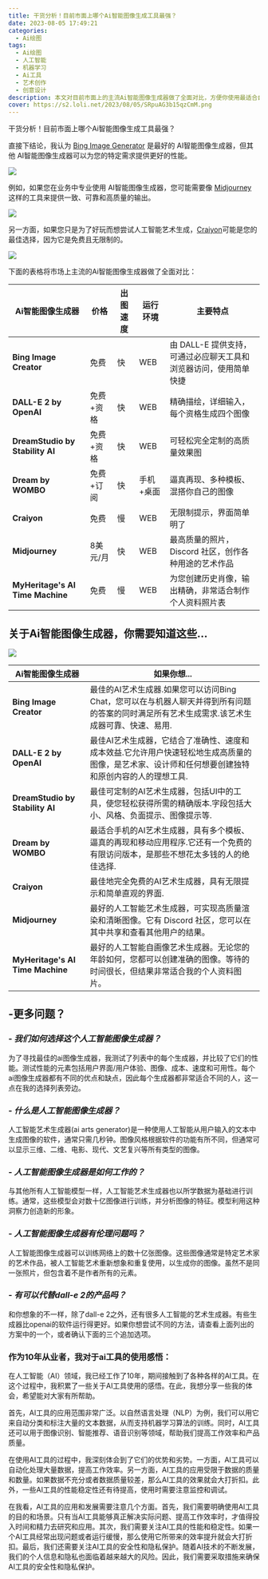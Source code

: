 ```yaml
---
title: 干货分析！目前市面上哪个Ai智能图像生成工具最强？
date: 2023-08-05 17:49:21
categories:
  - Ai绘图
tags:
  - Ai绘图
  - 人工智能
  - 机器学习
  - Ai工具
  - 艺术创作
  - 创意设计
description: 本文对目前市面上的主流Ai智能图像生成器做了全面对比，方便你使用最适合自己的工具，提高你的创作效率。
cover: https://s2.loli.net/2023/08/05/SRpuAG3b15qzCmM.png
---
```


干货分析！目前市面上哪个Ai智能图像生成工具最强？

直接下结论，我认为 [Bing Image Generator](https://www.bing.com/create) 是最好的 AI智能图像生成器，但其他 AI智能图像生成器可以为您的特定需求提供更好的性能。

![](https://s2.loli.net/2023/08/05/ibUNxEcuMTK9YkP.png)

例如，如果您在业务中专业使用 AI智能图像生成器，您可能需要像 [Midjourney](https://www.midjourney.com/showcase/recent/) 这样的工具来提供一致、可靠和高质量的输出。

![](https://s2.loli.net/2023/08/05/MxquWAOFcKe3tJN.png)

另一方面，如果您只是为了好玩而想尝试人工智能艺术生成，[Craiyon](https://www.craiyon.com/)可能是您的最佳选择，因为它是免费且无限制的。

![](https://s2.loli.net/2023/08/05/SRpuAG3b15qzCmM.png)

下面的表格将市场上主流的Ai智能图像生成器做了全面对比：

| Ai智能图像生成器       | 价格 |         出图速度 |  运行环境  |   主要特点|   
| --------- | -- | ----------- |-------|------- | 
| **Bing Image Creator** |  免费 | 快| WEB| 由 DALL-E 提供支持，可通过必应聊天工具和浏览器访问，使用简单快捷  |   |
| **DALL-E 2 by OpenAI**   | 免费+资格|快 | WEB| 精确描绘，详细输入，每个资格生成四个图像 |    
| **DreamStudio by Stability AI** | 免费+资格| 快 |WEB| 可轻松完全定制的高质量效果图  |    
| **Dream by WOMBO** |  免费+订阅  |快| 手机+桌面 | 逼真再现、多种模板、混搭你自己的图像  |    
| **Craiyon** |  免费  | 慢 | WEB| 无限制提示，界面简单明了 |    
| **Midjourney** |  8美元/月  | 快 |WEB| 最高质量的照片，Discord 社区，创作各种用途的艺术作品 |    
| **MyHeritage's AI Time Machine** | 免费 | 慢 |WEB| 为您创建历史肖像，输出精确，非常适合制作个人资料照片表  | 

## 关于Ai智能图像生成器，你需要知道这些...

![](https://s2.loli.net/2023/08/05/nwkmDWMVEgGhvi5.png)

| Ai智能图像生成器       | 如果你想... |
| --------- | -- |
| **Bing Image Creator** | 最佳的AI艺术生成器.如果您可以访问Bing Chat，您可以在与机器人聊天并得到所有问题的答案的同时满足所有艺术生成需求.该艺术生成器可靠、快速、易用. |
| **DALL-E 2 by OpenAI** | 最佳AI艺术生成器，它结合了准确性、速度和成本效益.它允许用户快速轻松地生成高质量的图像，是艺术家、设计师和任何想要创建独特和原创内容的人的理想工具.  |
| **DreamStudio by Stability AI** | 最佳可定制的AI艺术生成器，包括UI中的工具，使您轻松获得所需的精确版本.字段包括大小、风格、负面提示、图像提示等.  |
| **Dream by WOMBO** | 最适合手机的AI艺术生成器，具有多个模板、逼真的再现和移动应用程序.它还有一个免费的有限访问版本，是那些不想花太多钱的人的绝佳选择.  |
| **Craiyon** | 最佳地完全免费的AI艺术生成器，具有无限提示和简单直观的界面.  |
| **Midjourney**  | 最好的人工智能艺术生成器，可实现高质量渲染和清晰图像。它有 Discord 社区，您可以在其中共享和查看其他用户的结果。 |
| **MyHeritage's AI Time Machine** | 最好的人工智能自画像艺术生成器。无论您的年龄如何，您都可以创建准确的图像。等待的时间很长，但结果非常适合我的个人资料图片。 |

## **-更多问题？**

### - *我们如何选择这个人工智能图像生成器？*

为了寻找最佳的ai图像生成器，我测试了列表中的每个生成器，并比较了它们的性能。测试性能的元素包括用户界面/用户体验、图像、成本、速度和可用性。每个ai图像生成器都有不同的优点和缺点，因此每个生成器都非常适合不同的人，这一点在我的选择列表旁边。

### - *什么是人工智能图像生成器？*

人工智能艺术生成器(ai arts generator)是一种使用人工智能从用户输入的文本中生成图像的软件，通常只需几秒钟。图像风格根据软件的功能有所不同，但通常可以显示三维、二维、电影、现代、文艺复兴等所有类型的图像。

### - *人工智能图像生成器是如何工作的？*

与其他所有人工智能模型一样，人工智能艺术生成器也以所学数据为基础进行训练。通常，这些模型会对数十亿图像进行训练，并分析图像的特征。模型利用这种洞察力创造新的形象。

### - *人工智能图像生成器有伦理问题吗？*

人工智能图像生成器可以训练网络上的数十亿张图像。这些图像通常是特定艺术家的艺术作品，被人工智能艺术重新想象和重复使用，以生成你的图像。虽然不是同一张照片，但包含着不是作者所有的元素。

### - *有可以代替dall-e 2的产品吗？*

和你想象的不一样，除了dall-e 2之外，还有很多人工智能的艺术生成器。有些生成器比openai的软件运行得更好。如果你想尝试不同的方法，请查看上面列出的方案中的一个，或者确认下面的三个追加选项。

### 作为10年从业者，我对于ai工具的使用感悟：

在人工智能（AI）领域，我已经工作了10年，期间接触到了各种各样的AI工具。在这个过程中，我积累了一些关于AI工具使用的感悟。在此，我想分享一些我的体会，希望能对大家有所帮助。

首先，AI工具的应用范围非常广泛。以自然语言处理（NLP）为例，我们可以用它来自动分类和标注大量的文本数据，从而支持机器学习算法的训练。同时，AI工具还可以用于图像识别、智能推荐、语音识别等领域，帮助我们提高工作效率和产品质量。

在使用AI工具的过程中，我深刻体会到了它们的优势和劣势。一方面，AI工具可以自动化处理大量数据，提高工作效率。另一方面，AI工具的应用受限于数据的质量和数量。如果数据不充分或者数据质量较差，那么AI工具的效果就会大打折扣。此外，一些AI工具的性能稳定性还有待提高，使用时需要注意监控和调试。

在我看，AI工具的应用和发展需要注意几个方面。首先，我们需要明确使用AI工具的目的和场景。只有当AI工具能够真正解决实际问题、提高工作效率时，才值得投入时间和精力去研究和应用。其次，我们需要关注AI工具的性能和稳定性。如果一个AI工具经常出现问题或者运行缓慢，那么使用它所带来的效率提升就会大打折扣。最后，我们还需要关注AI工具的安全性和隐私保护。随着AI技术的不断发展，我们的个人信息和隐私也面临着越来越大的风险。因此，我们需要采取措施来确保AI工具的安全性和隐私保护。



